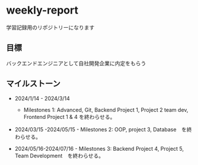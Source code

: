 # weekly-report
学習記録用のリポジトリーになります

## 目標
バックエンドエンジニアとして自社開発企業に内定をもらう

## マイルストーン
- 2024/1/14 - 2024/3/14
    - Milestones 1: Advanced, Git, Backend Project 1, Project 2 team dev, Frontend Project 1 & 4 を終わらせる。
    
- 2024/03/15 -2024/05/15
      - Milestones 2: OOP, project 3, Database　を終わらせる。
    
- 2024/05/16-2024/07/16
      - Milestones 3: Backend Project 4, Project 5, Team Development　を終わらせる。
